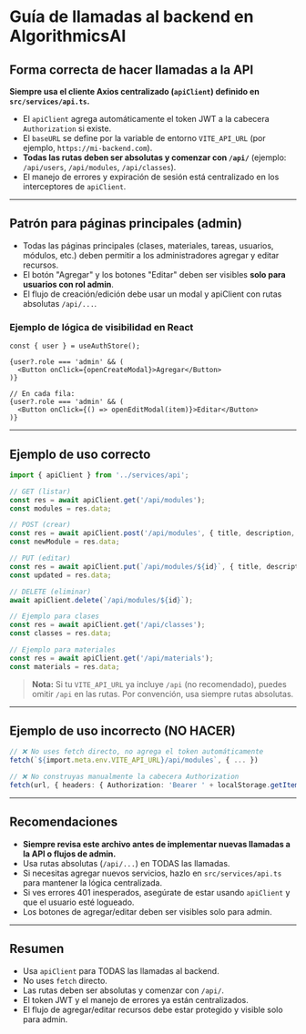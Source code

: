 # Guía de llamadas al backend en AlgorithmicsAI

## Forma correcta de hacer llamadas a la API

**Siempre usa el cliente Axios centralizado (`apiClient`) definido en `src/services/api.ts`.**

- El `apiClient` agrega automáticamente el token JWT a la cabecera `Authorization` si existe.
- El `baseURL` se define por la variable de entorno `VITE_API_URL` (por ejemplo, `https://mi-backend.com`).
- **Todas las rutas deben ser absolutas y comenzar con `/api/`** (ejemplo: `/api/users`, `/api/modules`, `/api/classes`).
- El manejo de errores y expiración de sesión está centralizado en los interceptores de `apiClient`.

---

## Patrón para páginas principales (admin)

- Todas las páginas principales (clases, materiales, tareas, usuarios, módulos, etc.) deben permitir a los administradores agregar y editar recursos.
- El botón "Agregar" y los botones "Editar" deben ser visibles **solo para usuarios con rol admin**.
- El flujo de creación/edición debe usar un modal y apiClient con rutas absolutas `/api/...`.

### Ejemplo de lógica de visibilidad en React

```tsx
const { user } = useAuthStore();

{user?.role === 'admin' && (
  <Button onClick={openCreateModal}>Agregar</Button>
)}

// En cada fila:
{user?.role === 'admin' && (
  <Button onClick={() => openEditModal(item)}>Editar</Button>
)}
```

---

## Ejemplo de uso correcto

```ts
import { apiClient } from '../services/api';

// GET (listar)
const res = await apiClient.get('/api/modules');
const modules = res.data;

// POST (crear)
const res = await apiClient.post('/api/modules', { title, description, url });
const newModule = res.data;

// PUT (editar)
const res = await apiClient.put(`/api/modules/${id}`, { title, description, url });
const updated = res.data;

// DELETE (eliminar)
await apiClient.delete(`/api/modules/${id}`);

// Ejemplo para clases
const res = await apiClient.get('/api/classes');
const classes = res.data;

// Ejemplo para materiales
const res = await apiClient.get('/api/materials');
const materials = res.data;
```

> **Nota:** Si tu `VITE_API_URL` ya incluye `/api` (no recomendado), puedes omitir `/api` en las rutas. Por convención, usa siempre rutas absolutas.

---

## Ejemplo de uso incorrecto (NO HACER)

```ts
// ❌ No uses fetch directo, no agrega el token automáticamente
fetch(`${import.meta.env.VITE_API_URL}/api/modules`, { ... })

// ❌ No construyas manualmente la cabecera Authorization
fetch(url, { headers: { Authorization: 'Bearer ' + localStorage.getItem('token') } })
```

---

## Recomendaciones

- **Siempre revisa este archivo antes de implementar nuevas llamadas a la API o flujos de admin.**
- Usa rutas absolutas (`/api/...`) en TODAS las llamadas.
- Si necesitas agregar nuevos servicios, hazlo en `src/services/api.ts` para mantener la lógica centralizada.
- Si ves errores 401 inesperados, asegúrate de estar usando `apiClient` y que el usuario esté logueado.
- Los botones de agregar/editar deben ser visibles solo para admin.

---

## Resumen
- Usa `apiClient` para TODAS las llamadas al backend.
- No uses `fetch` directo.
- Las rutas deben ser absolutas y comenzar con `/api/`.
- El token JWT y el manejo de errores ya están centralizados.
- El flujo de agregar/editar recursos debe estar protegido y visible solo para admin. 